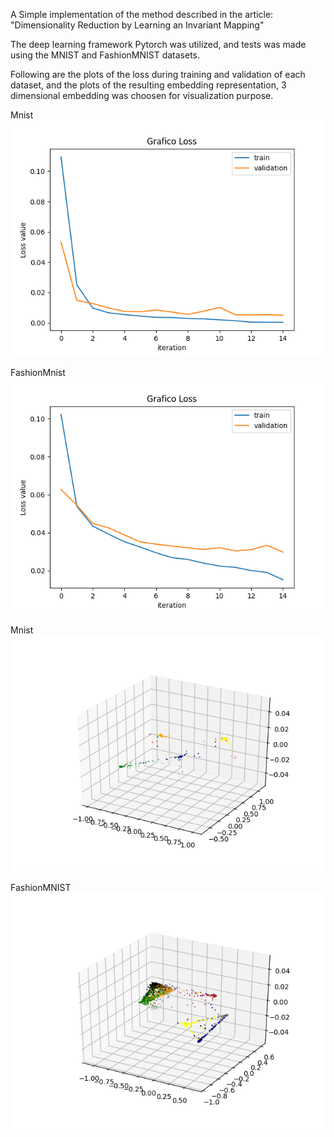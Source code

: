 A Simple implementation of the method described in the article: "Dimensionality Reduction by Learning an Invariant Mapping"

The deep learning framework Pytorch was utilized, and tests was made using the MNIST and FashionMNIST datasets.

Following are the plots of the loss during training and validation of each dataset, and the plots of the resulting embedding representation, 3 dimensional embedding was choosen for visualization purpose.

Mnist
![Image](imgs/mnist_loss.png)

FashionMnist
![Image](imgs/FashionMnist_loss.png)

Mnist
![Image](imgs/mnist_3Dplot.png)

FashionMNIST
![Image](imgs/FashionMnist_3Dplot.png)
